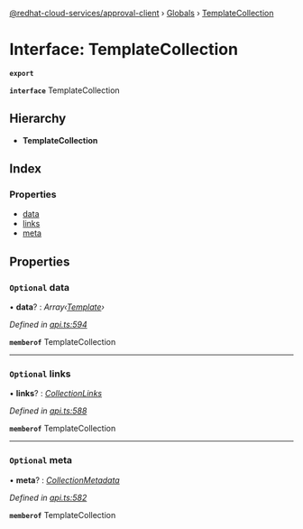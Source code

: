 [@redhat-cloud-services/approval-client](../README.md) › [Globals](../globals.md) › [TemplateCollection](templatecollection.md)

# Interface: TemplateCollection

**`export`** 

**`interface`** TemplateCollection

## Hierarchy

* **TemplateCollection**

## Index

### Properties

* [data](templatecollection.md#optional-data)
* [links](templatecollection.md#optional-links)
* [meta](templatecollection.md#optional-meta)

## Properties

### `Optional` data

• **data**? : *Array‹[Template](template.md)›*

*Defined in [api.ts:594](https://github.com/RedHatInsights/javascript-clients/blob/master/packages/approval/api.ts#L594)*

**`memberof`** TemplateCollection

___

### `Optional` links

• **links**? : *[CollectionLinks](collectionlinks.md)*

*Defined in [api.ts:588](https://github.com/RedHatInsights/javascript-clients/blob/master/packages/approval/api.ts#L588)*

**`memberof`** TemplateCollection

___

### `Optional` meta

• **meta**? : *[CollectionMetadata](collectionmetadata.md)*

*Defined in [api.ts:582](https://github.com/RedHatInsights/javascript-clients/blob/master/packages/approval/api.ts#L582)*

**`memberof`** TemplateCollection
